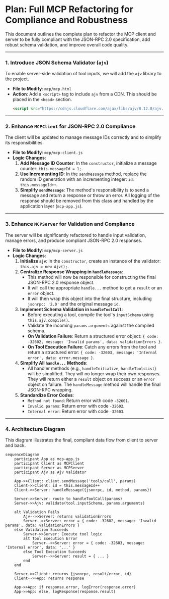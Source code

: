 # Plan: Full MCP Refactoring for Compliance and Robustness

This document outlines the complete plan to refactor the MCP client and server to be fully compliant with the JSON-RPC 2.0 specification, add robust schema validation, and improve overall code quality.

---

### 1. Introduce JSON Schema Validator (`ajv`)

To enable server-side validation of tool inputs, we will add the `ajv` library to the project.

-   **File to Modify**: `mcp/mcp.html`
-   **Action**: Add a `<script>` tag to include `ajv` from a CDN. This should be placed in the `<head>` section.
    ```html
    <script src="https://cdnjs.cloudflare.com/ajax/libs/ajv/8.12.0/ajv.min.js"></script>
    ```

---

### 2. Enhance `MCPClient` for JSON-RPC 2.0 Compliance

The client will be updated to manage message IDs correctly and to simplify its responsibilities.

-   **File to Modify**: `mcp/mcp-client.js`
-   **Logic Changes**:
    1.  **Add Message ID Counter**: In the `constructor`, initialize a message counter: `this.messageId = 1;`.
    2.  **Use Incrementing ID**: In the `sendMessage` method, replace the random ID generation with an incrementing integer: `id: this.messageId++`.
    3.  **Simplify `sendMessage`**: The method's responsibility is to send a message and return a response or throw an error. All logging of the response should be removed from this class and handled by the application layer (`mcp-app.js`).

---

### 3. Enhance `MCPServer` for Validation and Compliance

The server will be significantly refactored to handle input validation, manage errors, and produce compliant JSON-RPC 2.0 responses.

-   **File to Modify**: `mcp/mcp-server.js`
-   **Logic Changes**:
    1.  **Initialize `ajv`**: In the `constructor`, create an instance of the validator: `this.ajv = new Ajv();`.
    2.  **Centralize Response Wrapping in `handleMessage`**:
        -   This method will now be responsible for constructing the final JSON-RPC 2.0 response object.
        -   It will call the appropriate `handle...` method to get a `result` or an `error` object.
        -   It will then wrap this object into the final structure, including `jsonrpc: '2.0'` and the original message `id`.
    3.  **Implement Schema Validation in `handleToolCall`**:
        -   Before executing a tool, compile the tool's `inputSchema` using `this.ajv.compile()`.
        -   Validate the incoming `params.arguments` against the compiled schema.
        -   **On Validation Failure**: Return a structured error object: `{ code: -32602, message: 'Invalid params', data: validationErrors }`.
        -   **On Tool Execution Failure**: Catch any errors from the tool and return a structured error: `{ code: -32603, message: 'Internal error', data: error.message }`.
    4.  **Simplify All `handle...` Methods**:
        -   All handler methods (e.g., `handleInitialize`, `handleToolsList`) will be simplified. They will no longer wrap their own responses. They will return either a `result` object on success or an `error` object on failure. The `handleMessage` method will handle the final JSON-RPC wrapping.
    5.  **Standardize Error Codes**:
        -   `Method not found`: Return error with code `-32601`.
        -   `Invalid params`: Return error with code `-32602`.
        -   `Internal error`: Return error with code `-32603`.

---

### 4. Architecture Diagram

This diagram illustrates the final, compliant data flow from client to server and back.

```mermaid
sequenceDiagram
    participant App as mcp-app.js
    participant Client as MCPClient
    participant Server as MCPServer
    participant Ajv as Ajv Validator

    App->>Client: client.sendMessage('tools/call', params)
    Client->>Client: id = this.messageId++
    Client->>Server: handleMessage({jsonrpc, id, method, params})

    Server->>Server: route to handleToolCall(params)
    Server->>Ajv: validate(tool.inputSchema, params.arguments)
    
    alt Validation Fails
        Ajv-->>Server: returns validationErrors
        Server-->>Server: error = { code: -32602, message: 'Invalid params', data: validationErrors }
    else Validation Succeeds
        Server->>Server: Execute tool logic
        alt Tool Execution Error
            Server-->>Server: error = { code: -32603, message: 'Internal error', data: '...' }
        else Tool Execution Succeeds
            Server-->>Server: result = { ... }
        end
    end

    Server->>Client: returns {jsonrpc, result/error, id}
    Client-->>App: returns response
    
    App->>App: if response.error, logError(response.error)
    App->>App: else, logResponse(response.result)